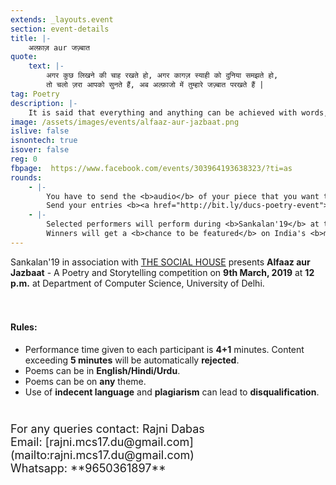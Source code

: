 ```yaml
---
extends: _layouts.event
section: event-details
title: |-
    अल्फ़ाज़ aur जज़्बात
quote: 
    text: |-
        अगर कुछ लिखने की चाह रखते हो, अगर कागज़ स्याही को दुनिया समझते हो,
        तो चलो ज़रा आपको सुनते हैं, अब अल्फ़ाजो में तुम्हारे जज़्बात परखते हैं |
tag: Poetry
description: |-
    It is said that everything and anything can be achieved with words, so grab this opportunity to express your emotions with the power of your words. Express your jazbaat with your alfaaz.
image: /assets/images/events/alfaaz-aur-jazbaat.png
islive: false
isnontech: true
isover: false
reg: 0
fbpage:  https://www.facebook.com/events/303964193638323/?ti=as
rounds:
    - |-
        You have to send the <b>audio</b> of your piece that you want to perform in the event, <b>before 2nd March, 2019</b>.
        Send your entries <b><a href="http://bit.ly/ducs-poetry-event">here</a> </b>.
    - |-
        Selected performers will perform during <b>Sankalan'19</b> at the <b>Department of Computer Science, University of Delhi</b>.
        Winners will get a <b>chance to be featured</b> on India's <b>most subscribed</b> poetry and storytelling YouTube channel - <b><a href="https://www.youtube.com/channel/UCeMecwNIJrd_kyw_6fKgmqw">THE SOCIAL HOUSE</a> </b>, along with other <b>perks</b>.
---
```

Sankalan'19 in association with [THE SOCIAL HOUSE](https://www.youtube.com/channel/UCeMecwNIJrd_kyw_6fKgmqw) presents **Alfaaz aur Jazbaat** - A Poetry and Storytelling competition on **9th March, 2019** at **12 p.m.** at Department of Computer Science, University of Delhi.
<br>
<br>
<br>
#### Rules:
- Performance time given to each participant is **4+1** minutes. Content exceeding **5 minutes** will be automatically **rejected**.
- Poems can be in **English/Hindi/Urdu**.
- Poems can be on **any** theme.
- Use of **indecent language** and **plagiarism** can lead to **disqualification**.

<div class="contact" markdown="1" style="margin-top: 2.5rem; font-size: 18px;">
For any queries contact: Rajni Dabas<br>
Email: [rajni.mcs17.du@gmail.com](mailto:rajni.mcs17.du@gmail.com)<br>
Whatsapp: **9650361897**<br>
</div>

 